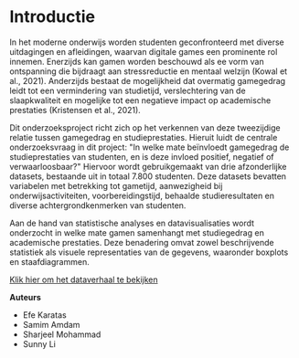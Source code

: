 # Introductie

In het moderne onderwijs worden studenten geconfronteerd met diverse uitdagingen en afleidingen, waarvan digitale games een prominente rol innemen. Enerzijds kan gamen worden beschouwd als ee vorm van ontspanning die bijdraagt aan stressreductie en mentaal welzijn (Kowal et al., 2021). Anderzijds bestaat de mogelijkheid dat overmatig gamegedrag leidt tot een vermindering van studietijd, verslechtering van de slaapkwaliteit en mogelijke tot een negatieve impact op academische prestaties (Kristensen et al., 2021).

Dit onderzoeksproject richt zich op het verkennen van deze tweezijdige relatie tussen gamegedrag en studieprestaties. Hieruit luidt de centrale onderzoeksvraag in dit project: "In welke mate beïnvloedt gamegedrag de studieprestaties van studenten, en is deze invloed positief, negatief of verwaarloosbaar?" Hiervoor wordt gebruikgemaakt van drie afzonderlijke datasets, bestaande uit in totaal 7.800 studenten. Deze datasets bevatten variabelen met betrekking tot gametijd, aanwezigheid bij onderwijsactiviteiten, voorbereidingstijd, behaalde studieresultaten en diverse achtergrondkenmerken van studenten.

Aan de hand van statistische analyses en datavisualisaties wordt onderzocht in welke mate gamen samenhangt met studiegedrag en academische prestaties. Deze benadering omvat zowel beschrijvende statistiek als visuele representaties van de gegevens, waaronder boxplots en staafdiagrammen.

[Klik hier om het dataverhaal te bekijken](../notebooks/story.ipynb)

**Auteurs**

- Efe Karatas
- Samim Amdam
- Sharjeel Mohammad
- Sunny Li
